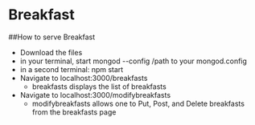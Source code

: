 # Breakfast

##How to serve Breakfast
- Download the files
- in your terminal, start mongod --config /path to your mongod.config
- in a second terminal: npm start
- Navigate to localhost:3000/breakfasts
  - breakfasts displays the list of breakfasts 
- Navigate to localhost:3000/modifybreakfasts
  - modifybreakfasts allows one to Put, Post, and Delete breakfasts from the breakfasts page
